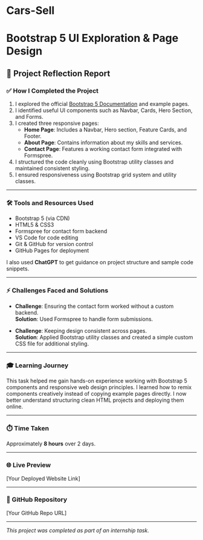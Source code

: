 # Cars-Sell
# Bootstrap 5 UI Exploration & Page Design

## 📝 Project Reflection Report

### ✅ How I Completed the Project
1. I explored the official [Bootstrap 5 Documentation](https://getbootstrap.com/docs/5.3/getting-started/introduction/) and example pages.
2. I identified useful UI components such as Navbar, Cards, Hero Section, and Forms.
3. I created three responsive pages:
   - **Home Page**: Includes a Navbar, Hero section, Feature Cards, and Footer.
   - **About Page**: Contains information about my skills and services.
   - **Contact Page**: Features a working contact form integrated with Formspree.
4. I structured the code cleanly using Bootstrap utility classes and maintained consistent styling.
5. I ensured responsiveness using Bootstrap grid system and utility classes.

---

### 🛠️ Tools and Resources Used
- Bootstrap 5 (via CDN)
- HTML5 & CSS3
- Formspree for contact form backend
- VS Code for code editing
- Git & GitHub for version control
- GitHub Pages for deployment

I also used **ChatGPT** to get guidance on project structure and sample code snippets.

---

### ⚡ Challenges Faced and Solutions
- **Challenge**: Ensuring the contact form worked without a custom backend.  
  **Solution**: Used Formspree to handle form submissions.

- **Challenge**: Keeping design consistent across pages.  
  **Solution**: Applied Bootstrap utility classes and created a simple custom CSS file for additional styling.

---

### 🎓 Learning Journey
This task helped me gain hands-on experience working with Bootstrap 5 components and responsive web design principles. I learned how to remix components creatively instead of copying example pages directly. I now better understand structuring clean HTML projects and deploying them online.

---

### ⏱️ Time Taken
Approximately **8 hours** over 2 days.

---

### 🌐 Live Preview
[Your Deployed Website Link]

---

### 📂 GitHub Repository
[Your GitHub Repo URL]

---

*This project was completed as part of an internship task.*
